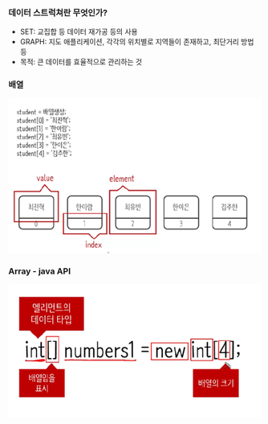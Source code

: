 ### **데이터 스트럭쳐란 무엇인가?**

- SET: 교집합 등 데이터 재가공 등의 사용
- GRAPH: 지도 애플리케이션, 각각의 위치별로 지역들이 존재하고, 최단거리 방법 등
- 목적: 큰 데이터를 효율적으로 관리하는 것

### 배열

![Untitled](../assets/7a42e282abf4.png)

### Array - java API

![Untitled](../assets/656c62f9857d.png)